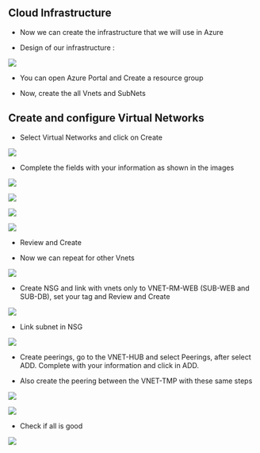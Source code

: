 ## Cloud Infrastructure

* Now we can create the infrastructure that we will use in Azure

* Design of our infrastructure :

![](/Cloud/img-cloud/cloud-infra001.png)

* You can open Azure Portal and Create a resource group

* Now, create the all Vnets and SubNets

## Create and configure Virtual Networks

* Select Virtual Networks and click on Create

![](/Cloud/img-cloud/cloud-infra06.png)

* Complete the fields with your information as shown in the images

![](/Cloud/img-cloud/cloud-infra002.png)

![](/Cloud/img-cloud/cloud-infra03.png)

![](/Cloud/img-cloud/cloud-infra04.png)

![](/Cloud/img-cloud/cloud-infra05.png)

* Review and Create

* Now we can repeat for other Vnets

![](/Cloud/img-cloud/cloud-infra07.png)

* Create NSG and link with vnets only to VNET-RM-WEB (SUB-WEB and SUB-DB), set your tag and Review and Create

![](/Cloud/img-cloud/cloud-infra08.png)

* Link subnet in NSG

![](/Cloud/img-cloud/cloud-infra09.png)

* Create peerings, go to the VNET-HUB and select Peerings, after select ADD. Complete with your information and click in ADD.

* Also create the peering between the VNET-TMP with these same steps

![](/Cloud/img-cloud/cloud-infra10.png)

![](/Cloud/img-cloud/cloud-infra11.png)

* Check if all is good 

![](/Cloud/img-cloud/cloud-infra12.png)


